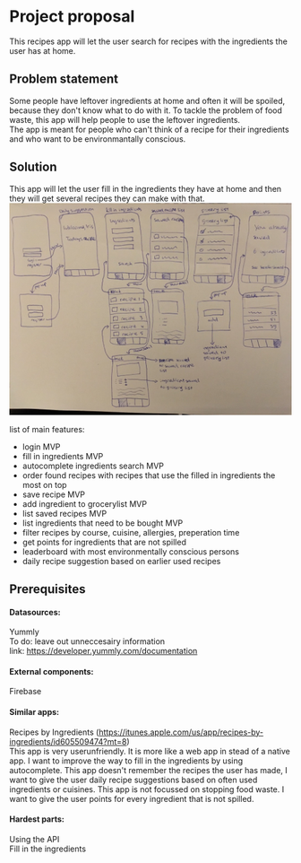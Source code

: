 # Project proposal

This recipes app will let the user search for recipes with the ingredients the user has at home.  
  
## Problem statement  
Some people have leftover ingredients at home and often it will be spoiled, because they don't know what to do with it.
To tackle the problem of food waste, this app will help people to use the leftover ingredients.  
The app is meant for people who can't think of a recipe for their ingredients and who want to be environmantally conscious.  
  
## Solution  
This app will let the user fill in the ingredients they have at home and then they will get several recipes they can make with that.  
<img src=https://github.com/LouiseIris/SaveFoodFindRecipes/blob/master/docs/schets.jpg width="1000">  
  
list of main features:  
* login MVP  
* fill in ingredients MVP  
* autocomplete ingredients search MVP
* order found recipes with recipes that use the filled in ingredients the most on top 
* save recipe MVP  
* add ingredient to grocerylist MVP  
* list saved recipes MVP  
* list ingredients that need to be bought MVP  
* filter recipes by course, cuisine, allergies, preperation time
* get points for ingredients that are not spilled
* leaderboard with most environmentally conscious persons
* daily recipe suggestion based on earlier used recipes
  
## Prerequisites  
#### Datasources:  
Yummly  
To do: leave out unneccesairy information  
link: https://developer.yummly.com/documentation  
  
#### External components:  
Firebase  
  
#### Similar apps:  
Recipes by Ingredients (https://itunes.apple.com/us/app/recipes-by-ingredients/id605509474?mt=8)  
This app is very userunfriendly. It is more like a web app in stead of a native app. I want to improve the way to fill in the ingredients by using autocomplete. This app doesn't remember the recipes the user has made, I want to give the user daily recipe suggestions based on often used ingredients or cuisines. This app is not focussed on stopping food waste. I want to give the user points for every ingredient that is not spilled.  
  
#### Hardest parts:  
Using the API  
Fill in the ingredients
